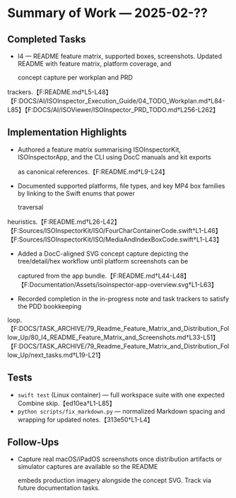 # Summary of Work — 2025-02-??

## Completed Tasks

- I4 — README feature matrix, supported boxes, screenshots. Updated README with feature matrix, platform coverage, and

  concept capture per workplan and PRD

trackers.【F:README.md†L5-L48】【F:DOCS/AI/ISOInspector_Execution_Guide/04_TODO_Workplan.md†L84-L85】【F:DOCS/AI/ISOViewer/ISOInspector_PRD_TODO.md†L256-L262】

## Implementation Highlights

- Authored a feature matrix summarising ISOInspectorKit, ISOInspectorApp, and the CLI using DocC manuals and kit exports

  as canonical references.【F:README.md†L9-L24】

- Documented supported platforms, file types, and key MP4 box families by linking to the Swift enums that power

  traversal

heuristics.【F:README.md†L26-L42】【F:Sources/ISOInspectorKit/ISO/FourCharContainerCode.swift†L1-L46】【F:Sources/ISOInspectorKit/ISO/MediaAndIndexBoxCode.swift†L1-L43】

- Added a DocC-aligned SVG concept capture depicting the tree/detail/hex workflow until platform screenshots can be

  captured from the app bundle.【F:README.md†L44-L48】【F:Documentation/Assets/isoinspector-app-overview.svg†L1-L63】

- Recorded completion in the in-progress note and task trackers to satisfy the PDD bookkeeping

loop.【F:DOCS/TASK_ARCHIVE/79_Readme_Feature_Matrix_and_Distribution_Follow_Up/80_I4_README_Feature_Matrix_and_Screenshots.md†L33-L51】【F:DOCS/TASK_ARCHIVE/79_Readme_Feature_Matrix_and_Distribution_Follow_Up/next_tasks.md†L19-L21】

## Tests

- `swift test` (Linux container) — full workspace suite with one expected Combine skip.【ed10ea†L1-L85】
- `python scripts/fix_markdown.py` — normalized Markdown spacing and wrapping for updated notes.【313e50†L1-L4】

## Follow-Ups

- Capture real macOS/iPadOS screenshots once distribution artifacts or simulator captures are available so the README

  embeds production imagery alongside the concept SVG. Track via future documentation tasks.
